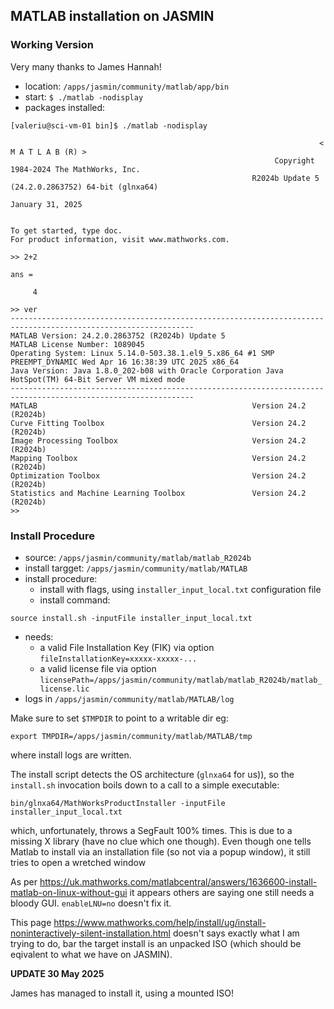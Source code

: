 ## MATLAB installation on JASMIN

### Working Version

Very many thanks to James Hannah!

- location: `/apps/jasmin/community/matlab/app/bin`
- start: `$ ./matlab -nodisplay`
- packages installed:

```
[valeriu@sci-vm-01 bin]$ ./matlab -nodisplay

                                                                     < M A T L A B (R) >
                                                           Copyright 1984-2024 The MathWorks, Inc.
                                                      R2024b Update 5 (24.2.0.2863752) 64-bit (glnxa64)
                                                                      January 31, 2025

 
To get started, type doc.
For product information, visit www.mathworks.com.

>> 2+2

ans =

     4

>> ver
---------------------------------------------------------------------------------------------------------------
MATLAB Version: 24.2.0.2863752 (R2024b) Update 5
MATLAB License Number: 1089045
Operating System: Linux 5.14.0-503.38.1.el9_5.x86_64 #1 SMP PREEMPT_DYNAMIC Wed Apr 16 16:38:39 UTC 2025 x86_64
Java Version: Java 1.8.0_202-b08 with Oracle Corporation Java HotSpot(TM) 64-Bit Server VM mixed mode
---------------------------------------------------------------------------------------------------------------
MATLAB                                                Version 24.2        (R2024b)
Curve Fitting Toolbox                                 Version 24.2        (R2024b)
Image Processing Toolbox                              Version 24.2        (R2024b)
Mapping Toolbox                                       Version 24.2        (R2024b)
Optimization Toolbox                                  Version 24.2        (R2024b)
Statistics and Machine Learning Toolbox               Version 24.2        (R2024b)
>>
```

### Install Procedure

- source: `/apps/jasmin/community/matlab/matlab_R2024b`
- install targget: `/apps/jasmin/community/matlab/MATLAB`
- install procedure:
  - install with flags, using `installer_input_local.txt` configuration file
  - install command:
```
source install.sh -inputFile installer_input_local.txt
```
  - needs:
    - a valid File Installation Key (FIK) via option `fileInstallationKey=xxxxx-xxxxx-...`
    - a valid license file via option `licensePath=/apps/jasmin/community/matlab/matlab_R2024b/matlab_license.lic`
  - logs in `/apps/jasmin/community/matlab/MATLAB/log`

Make sure to set `$TMPDIR` to point to a writable dir eg:

```
export TMPDIR=/apps/jasmin/community/matlab/MATLAB/tmp
```

where install logs are written.

The install script detects the OS architecture (`glnxa64` for us)),
so the `install.sh` invocation boils down to a call to a simple executable:

```
bin/glnxa64/MathWorksProductInstaller -inputFile installer_input_local.txt
```

which, unfortunately, throws a SegFault 100% times. This is due to a missing X library (have no clue which one though).
Even though one tells Matlab to install via an installation file (so not via a popup window), it still tries to
open a wretched window

As per https://uk.mathworks.com/matlabcentral/answers/1636600-install-matlab-on-linux-without-gui it appears others are saying one
still needs a bloody GUI. `enableLNU=no` doesn't fix it.

This page https://www.mathworks.com/help/install/ug/install-noninteractively-silent-installation.html doesn't says exactly what I am trying to do,
bar the target install is an unpacked ISO (which should be eqivalent to what we have on JASMIN).

**UPDATE 30 May 2025**

James has managed to install it, using a mounted ISO!
